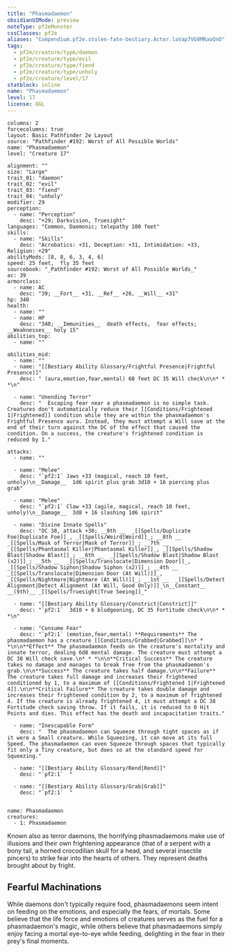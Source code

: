 ```yaml
---
title: "Phasmadaemon"
obsidianUIMode: preview
noteType: pf2eMonster
cssClasses: pf2e
aliases: "Compendium.pf2e.stolen-fate-bestiary.Actor.laVap7VG0MRaoQnO" 
tags:
  - pf2e/creature/type/daemon
  - pf2e/creature/type/evil
  - pf2e/creature/type/fiend
  - pf2e/creature/type/unholy
  - pf2e/creature/level/17
statblock: inline
name: "Phasmadaemon"
level: 17
license: OGL
---
```


```statblock
columns: 2
forcecolumns: true
layout: Basic Pathfinder 2e Layout
source: "Pathfinder #192: Worst of All Possible Worlds"
name: "Phasmadaemon"
level: "Creature 17"

alignment: ""
size: "Large"
trait_01: "daemon"
trait_02: "evil"
trait_03: "fiend"
trait_04: "unholy"
modifier: 29
perception:
  - name: "Perception"
    desc: "+29; Darkvision, Truesight"
languages: "Common, Daemonic; telepathy 100 feet"
skills:
  - name: "Skills"
    desc: "Acrobatics: +31, Deception: +31, Intimidation: +33, Religion: +29"
abilityMods: [8, 8, 6, 3, 4, 6]
speed: 25 feet,  fly 35 feet
sourcebook: "_Pathfinder #192: Worst of All Possible Worlds_"
ac: 39
armorclass:
  - name: AC
    desc: "39; __Fort__ +31, __Ref__ +26, __Will__ +31"
hp: 340
health:
  - name: ""
  - name: HP
    desc: "340; __Immunities__  death effects,  fear effects; __Weaknesses__ holy 15"
abilities_top:
  - name: ""

abilities_mid:
  - name: ""
  - name: "[[Bestiary Ability Glossary/Frightful Presence|Frightful Presence]]"
    desc: " (aura,emotion,fear,mental) 60 feet DC 35 Will check\n\n* * *\n"

  - name: "Unending Terror"
    desc: "  Escaping fear near a phasmadaemon is no simple task. Creatures don't automatically reduce their [[Conditions/Frightened 1|Frightened]] condition while they are within the phasmadaemon's Frightful Presence aura. Instead, they must attempt a Will save at the end of their turn against the DC of the effect that caused the condition. On a success, the creature's frightened condition is reduced by 1."

attacks:
  - name: ""

  - name: "Melee"
    desc: "`pf2:1` Jaws +33 (magical, reach 10 feet, unholy)\n__Damage__  1d6 spirit plus grab 3d10 + 16 piercing plus grab"

  - name: "Melee"
    desc: "`pf2:1` Claw +33 (agile, magical, reach 10 feet, unholy)\n__Damage__  3d8 + 16 slashing 1d6 spirit"

  - name: "Divine Innate Spells"
    desc: "DC 38, attack +30; __9th __  _[[Spells/Duplicate Foe|Duplicate Foe]]_, _[[Spells/Weird|Weird]]_; __8th __  _[[Spells/Mask of Terror|Mask of Terror]]_; __7th __  _[[Spells/Phantasmal Killer|Phantasmal Killer]]_, _[[Spells/Shadow Blast|Shadow Blast]]_; __6th __  _[[Spells/Shadow Blast|Shadow Blast (x2)]]_; __5th __  _[[Spells/Translocate|Dimension Door]]_, _[[Spells/Shadow Siphon|Shadow Siphon (x2)]]_; __4th __  _[[Spells/Translocate|Dimension Door (At Will)]]_, _[[Spells/Nightmare|Nightmare (At Will)]]_; __1st __  _[[Spells/Detect Alignment|Detect Alignment (At Will, Good Only)]]_\n__Constant__  __(9th)__ _[[Spells/Truesight|True Seeing]]_"

  - name: "[[Bestiary Ability Glossary/Constrict|Constrict]]"
    desc: "`pf2:1`  3d10 + 6 bludgeoning, DC 35 Fortitude check\n\n* * *\n"

  - name: "Consume Fear"
    desc: "`pf2:1` (emotion,fear,mental) **Requirements** The phasmadaemon has a creature [[Conditions/Grabbed|Grabbed]]\n* * *\n\n**Effect** The phasmadaemon feeds on the creature's mortality and innate terror, dealing 6d8 mental damage. The creature must attempt a DC 38 Will check save.\n* * *\n\n**Critical Success** The creature takes no damage and manages to break free from the phasmadaemon's grab.\n\n**Success** The creature takes half damage.\n\n**Failure** The creature takes full damage and increases their frightened conditioned by 1, to a maximum of [[Conditions/Frightened 1|Frightened 4]].\n\n**Critical Failure** The creature takes double damage and increases their frightened condition by 2, to a maximum of frightened 4. If the creature is already frightened 4, it must attempt a DC 38 Fortitude check saving throw. If it fails, it is reduced to 0 Hit Points and dies. This effect has the death and incapacitation traits."

  - name: "Inescapable Form"
    desc: "  The phasmadaemon can Squeeze through tight spaces as if it were a Small creature. While Squeezing, it can move at its full Speed. The phasmadaemon can even Squeeze through spaces that typically fit only a Tiny creature, but does so at the standard speed for Squeezing."

  - name: "[[Bestiary Ability Glossary/Rend|Rend]]"
    desc: "`pf2:1`  "

  - name: "[[Bestiary Ability Glossary/Grab|Grab]]"
    desc: "`pf2:1`  "
 
```

```encounter-table
name: Phasmadaemon
creatures:
  - 1: Phasmadaemon
```



Known also as terror daemons, the horrifying phasmadaemons make use of illusions and their own frightening appearance (that of a serpent with a bony tail, a horned crocodilian skull for a head, and several insectile pincers) to strike fear into the hearts of others. They represent deaths brought about by fright.

## Fearful Machinations

While daemons don't typically require food, phasmadaemons seem intent on feeding on the emotions, and especially the fears, of mortals. Some believe that the life force and emotions of creatures serves as the fuel for a phasmadaemon's magic, while others believe that phasmadaemons simply enjoy facing a mortal eye-to-eye while feeding, delighting in the fear in their prey's final moments.
